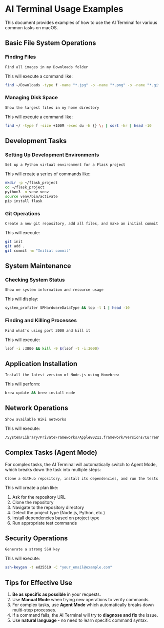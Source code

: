 # AI Terminal Usage Examples

This document provides examples of how to use the AI Terminal for various common tasks on macOS.

## Basic File System Operations

### Finding Files

```
Find all images in my Downloads folder
```

This will execute a command like:
```bash
find ~/Downloads -type f -name "*.jpg" -o -name "*.png" -o -name "*.gif" -o -name "*.jpeg"
```

### Managing Disk Space

```
Show the largest files in my home directory
```

This will execute a command like:
```bash
find ~/ -type f -size +100M -exec du -h {} \; | sort -hr | head -10
```

## Development Tasks

### Setting Up Development Environments

```
Set up a Python virtual environment for a Flask project
```

This will create a series of commands like:
```bash
mkdir -p ~/flask_project
cd ~/flask_project
python3 -m venv venv
source venv/bin/activate
pip install flask
```

### Git Operations

```
Create a new git repository, add all files, and make an initial commit
```

This will execute:
```bash
git init
git add .
git commit -m "Initial commit"
```

## System Maintenance

### Checking System Status

```
Show me system information and resource usage
```

This will display:
```bash
system_profiler SPHardwareDataType && top -l 1 | head -10
```

### Finding and Killing Processes

```
Find what's using port 3000 and kill it
```

This will execute:
```bash
lsof -i :3000 && kill -9 $(lsof -t -i:3000)
```

## Application Installation

```
Install the latest version of Node.js using Homebrew
```

This will perform:
```bash
brew update && brew install node
```

## Network Operations

```
Show available WiFi networks
```

This will execute:
```bash
/System/Library/PrivateFrameworks/Apple80211.framework/Versions/Current/Resources/airport -s
```

## Complex Tasks (Agent Mode)

For complex tasks, the AI Terminal will automatically switch to Agent Mode, which breaks down the task into multiple steps:

```
Clone a GitHub repository, install its dependencies, and run the tests
```

This will create a plan like:
1. Ask for the repository URL
2. Clone the repository
3. Navigate to the repository directory
4. Detect the project type (Node.js, Python, etc.)
5. Install dependencies based on project type
6. Run appropriate test commands

## Security Operations

```
Generate a strong SSH key
```

This will execute:
```bash
ssh-keygen -t ed25519 -C "your_email@example.com"
```

## Tips for Effective Use

1. **Be as specific as possible** in your requests.
2. Use **Manual Mode** when trying new operations to verify commands.
3. For complex tasks, use **Agent Mode** which automatically breaks down multi-step processes.
4. If a command fails, the AI Terminal will try to **diagnose and fix** the issue.
5. Use **natural language** - no need to learn specific command syntax. 